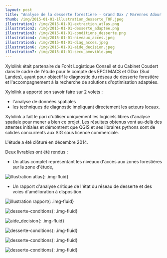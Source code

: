 ```yaml
---
layout: post
title: "Analyse de la desserte forestière - Grand Dax / Marennes Adour Côtes Océanes"
thumb: /img/2015-01-01-illustration_desserte_TOP.jpeg
illustration1: /img/2015-01-01-extraction_atlas.png
illustration2: /img/2015-01-01-desserte_adaptée.png
illustration3: /img/2015-01-01-conditions_desserte.png
illustration4: /img/2015-01-01-niveaux_acces.jpeg
illustration5: /img/2015-01-01-diag_acces.jpeg
illustration6: /img/2015-01-01-aide_decision.jpeg
illustration7: /img/2015-01-01-secu_amovible.png
---
```


Xylolink était partenaire de Forêt Logistique Conseil et du Cabinet Coudert dans le cadre de l'étude pour le compte des EPCI MACS et GDax (Sud Landes), ayant pour objectif le diagnostic du réseau de desserte forestière et l'accompagnement à la recherche de solutions d'optimisation adaptées.

Xylolink a apporté son savoir faire sur 2 volets :

- l'analyse de données spatiales
- les techniques de diagnostic impliquant directement les acteurs locaux.

Xylolink a fait le pari d'utiliser uniquement les logiciels libres d'analyse spatiale pour mener a bien ce projet. Les résultats obtenus vont au-delà des attentes initiales et démontrent que QGIS et ses libraires pythons sont de solides concurrents aux SIG sous licence commerciale.

L'étude a été clôturé en décembre 2014.

Deux livrables ont été rendus :

- Un atlas complet représentant les niveaux d'accès aux zones forestières sur la zone d'étude,

![illustration atlas]({{page.illustration1}}){: .img-fluid}

- Un rapport d'analyse critique de l'état du réseau de desserte et des voies d'amélioration à disposition.

![illustration rapport]({{page.illustration2}}){: .img-fluid}

![desserte-conditions]({{page.illustration3}}){: .img-fluid}

![aide_decision]({{page.illustration4}}){: .img-fluid}

![desserte-conditions]({{page.illustration5}}){: .img-fluid}

![desserte-conditions]({{page.illustration6}}){: .img-fluid}

![desserte-conditions]({{page.illustration7}}){: .img-fluid}
